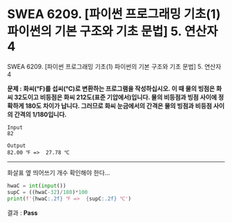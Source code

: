 # SWEA 6209. [파이썬 프로그래밍 기초(1) 파이썬의 기본 구조와 기초 문법] 5. 연산자 4

SWEA 6209. [파이썬 프로그래밍 기초(1) 파이썬의 기본 구조와 기초 문법] 5. 연산자 4



**문제 : 화씨(℉)를 섭씨(℃)로 변환하는 프로그램을 작성하십시오. 이 때 물의 빙점은 화씨 32도이고 비등점은 화씨 212도(표준 기압에서)입니다. 물의 비등점과 빙점 사이에 정확하게 180도 차이가 납니다. 그러므로 화씨 눈금에서의 간격은 물의 빙점과 비등점 사이의 간격의 1/180입니다.**

```
Input
82

Output
82.00 ℉ =>  27.78 ℃
```

---

화살표 옆 띄어쓰기 개수 확인해야 한다...

```python
hwaC = int(input())
supC = ((hwaC-32)/180)*100
print(f'{hwaC:.2f} ℉ =>  {supC:.2f} ℃')
```

결과 : **Pass**
